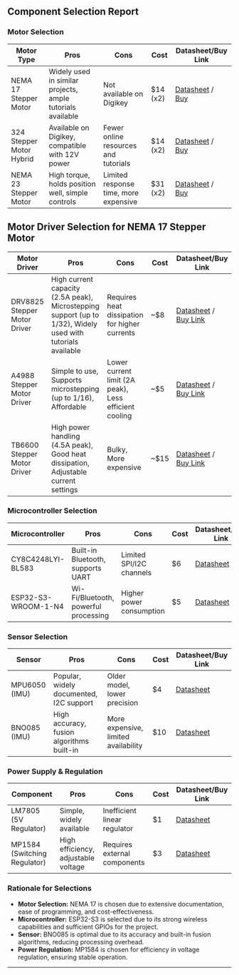 ## Component Selection Report

### Motor Selection
| Motor Type | Pros | Cons | Cost | Datasheet/Buy Link |
|------------|------|------|------|--------------------|
| NEMA 17 Stepper Motor | Widely used in similar projects, ample tutorials available | Not available on Digikey | $14 (x2) | [Datasheet](https://pages.pbclinear.com/rs/909-BFY-775/images/Data-Sheet-Stepper-Motor-Support.pdf) / [Buy](https://www.amazon.com/STEPPERONLINE-Stepper-Bipolar-Connector-compatible/dp/B00PNEQKC0/) |
| 324 Stepper Motor Hybrid | Available on Digikey, compatible with 12V power | Fewer online resources and tutorials | $14 (x2) | [Datasheet](https://cdn-shop.adafruit.com/product-files/324/C140-A+datasheet.jpg) / [Buy](https://www.digikey.com/en/products/detail/adafruit-industries-llc/324/5022791) |
| NEMA 23 Stepper Motor | High torque, holds position well, simple controls | Limited response time, more expensive | $31 (x2) | [Datasheet](https://cdn-shop.adafruit.com/product-files/5117/5117_Stepper_Motor_Data_Sheet.pdf) / [Buy](https://www.digikey.com/en/products/detail/adafruit-industries-llc/5117/14639999) |

## Motor Driver Selection for NEMA 17 Stepper Motor

| Motor Driver | Pros | Cons | Cost | Datasheet/Buy Link |
|-------------|------|------|------|---------------------|
| DRV8825 Stepper Motor Driver | High current capacity (2.5A peak), Microstepping support (up to 1/32), Widely used with tutorials available | Requires heat dissipation for higher currents | ~$8 | [Datasheet](https://www.ti.com/lit/ds/symlink/drv8825.pdf) / [Buy Link](https://www.pololu.com/product/2133) |
| A4988 Stepper Motor Driver | Simple to use, Supports microstepping (up to 1/16), Affordable | Lower current limit (2A peak), Less efficient cooling | ~$5 | [Datasheet](https://www.allegromicro.com/en/products/motor-driver-ics/stepper-motor-drivers/a4988) / [Buy Link](https://www.pololu.com/product/1182) |
| TB6600 Stepper Motor Driver | High power handling (4.5A peak), Good heat dissipation, Adjustable current settings | Bulky, More expensive | ~$15 | [Datasheet](https://www.makerguides.com/tb6600-stepper-motor-driver-arduino-tutorial/) / [Buy Link](https://www.amazon.com/dp/B07G6GLVZJ) |

### Microcontroller Selection
| Microcontroller | Pros | Cons | Cost | Datasheet/Buy Link |
|-----------------|------|------|------|--------------------|
| CY8C4248LYI-BL583 | Built-in Bluetooth, supports UART | Limited SPI/I2C channels | $6 | [Datasheet](https://www.infineon.com/dgdl/Infineon-CY8C4248LQI-BL583-DataSheet-v06_00-EN.pdf?fileId=8ac78c8c7ddc01d7017e2c2187d472b7) |
| ESP32-S3-WROOM-1-N4 | Wi-Fi/Bluetooth, powerful processing | Higher power consumption | $5 | [Datasheet](https://www.espressif.com/sites/default/files/documentation/esp32-s3-wroom-1_datasheet_en.pdf) |

### Sensor Selection
| Sensor | Pros | Cons | Cost | Datasheet/Buy Link |
|--------|------|------|------|--------------------|
| MPU6050 (IMU) | Popular, widely documented, I2C support | Older model, lower precision | $4 | [Datasheet](https://www.invensense.com/wp-content/uploads/2015/02/MPU-6000-Datasheet1.pdf) |
| BNO085 (IMU) | High accuracy, fusion algorithms built-in | More expensive, limited availability | $10 | [Datasheet](https://www.ceva-dsp.com/wp-content/uploads/2019/07/BNO080_BNO085_Datasheet_v1.4.pdf) |

### Power Supply & Regulation
| Component | Pros | Cons | Cost | Datasheet/Buy Link |
|-----------|------|------|------|--------------------|
| LM7805 (5V Regulator) | Simple, widely available | Inefficient linear regulator | $1 | [Datasheet](https://www.ti.com/lit/ds/symlink/lm7805.pdf) |
| MP1584 (Switching Regulator) | High efficiency, adjustable voltage | Requires external components | $3 | [Datasheet](https://www.monolithicpower.com/en/documentview/productdocument/index/version/2/document_type/Datasheet/lang/en/sku/MP1584) |

### Rationale for Selections
- **Motor Selection:** NEMA 17 is chosen due to extensive documentation, ease of programming, and cost-effectiveness.
- **Microcontroller:** ESP32-S3 is selected due to its strong wireless capabilities and sufficient GPIOs for the project.
- **Sensor:** BNO085 is optimal due to its accuracy and built-in fusion algorithms, reducing processing overhead.
- **Power Regulation:** MP1584 is chosen for efficiency in voltage regulation, ensuring stable operation.

---

